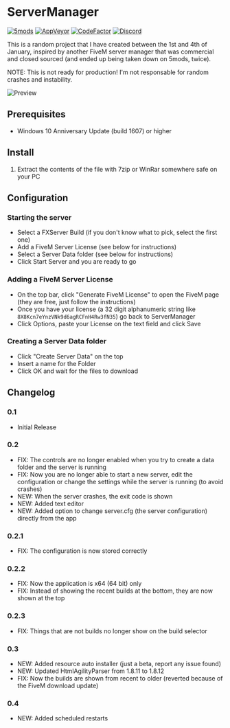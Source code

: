 # ServerManager

[![5mods](https://img.shields.io/badge/5mods-download-1B9E42.svg)](https://www.gta5-mods.com/scripts/ggo)
[![AppVeyor](https://img.shields.io/appveyor/ci/justalemon/servermanager.svg?label=appveyor)](https://ci.appveyor.com/project/justalemon/servermanager)
[![CodeFactor](https://www.codefactor.io/repository/github/justalemon/servermanager/badge)](https://www.codefactor.io/repository/github/justalemon/servermanager)
[![Discord](https://img.shields.io/badge/discord-join-7289DA.svg)](https://discord.gg/Cf6sspj)

This is a random project that I have created between the 1st and 4th of January, inspired by another FiveM server manager that was commercial and closed sourced (and ended up being taken down on 5mods, twice).

NOTE: This is not ready for production! I'm not responsable for random crashes and instability.

![Preview](https://raw.githubusercontent.com/justalemon/ServerManager/master/preview.png)

## Prerequisites

* Windows 10 Anniversary Update (build 1607) or higher

## Install

1. Extract the contents of the file with 7zip or WinRar somewhere safe on your PC

## Configuration

### Starting the server

* Select a FXServer Build (if you don't know what to pick, select the first one)
* Add a FiveM Server License (see below for instructions)
* Select a Server Data folder (see below for instructions)
* Click Start Server and you are ready to go

### Adding a FiveM Server License

* On the top bar, click "Generate FiveM License" to open the FiveM page (they are free, just follow the instructions)
* Once you have your license (a 32 digit alphanumeric string like `8X8Kcn7eYnzVNk9d6agRCFnH4Rw3fN35`) go back to ServerManager
* Click Options, paste your License on the text field and click Save

### Creating a Server Data folder

* Click "Create Server Data" on the top
* Insert a name for the Folder
* Click OK and wait for the files to download

## Changelog

### 0.1

* Initial Release

### 0.2

* FIX: The controls are no longer enabled when you try to create a data folder and the server is running
* FIX: Now you are no longer able to start a new server, edit the configuration or change the settings while the server is running (to avoid crashes)
* NEW: When the server crashes, the exit code is shown
* NEW: Added text editor
* NEW: Added option to change server.cfg (the server configuration) directly from the app

### 0.2.1

* FIX: The configuration is now stored correctly

### 0.2.2

* FIX: Now the application is x64 (64 bit) only
* FIX: Instead of showing the recent builds at the bottom, they are now shown at the top

### 0.2.3

* FIX: Things that are not builds no longer show on the build selector

### 0.3

* NEW: Added resource auto installer (just a beta, report any issue found)
* NEW: Updated HtmlAgilityParser from 1.8.11 to 1.8.12
* FIX: Now the builds are shown from recent to older (reverted because of the FiveM download update)

### 0.4

* NEW: Added scheduled restarts
